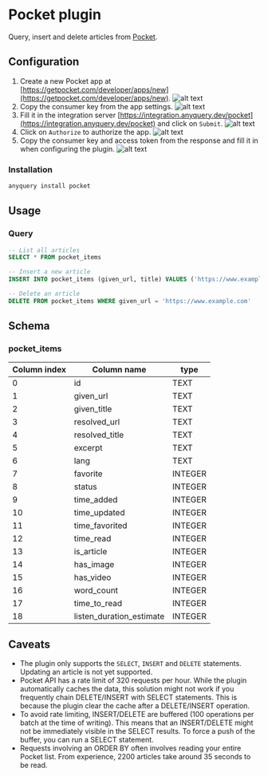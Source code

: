 # Pocket plugin

Query, insert and delete articles from [Pocket](https://getpocket.com/).

## Configuration

1. Create a new Pocket app at [https://getpocket.com/developer/apps/new](https://getpocket.com/developer/apps/new).
    ![alt text](https://cdn.jsdelivr.net/gh/julien040/anyquery@main/plugins/pocket/images/registration.png)
2. Copy the consumer key from the app settings.
    ![alt text](https://cdn.jsdelivr.net/gh/julien040/anyquery@main/plugins/pocket/images/copyKey.png)
3. Fill it in the integration server [https://integration.anyquery.dev/pocket](https://integration.anyquery.dev/pocket) and click on `Submit`.
    ![alt text](https://cdn.jsdelivr.net/gh/julien040/anyquery@main/plugins/pocket/images/fillForm.png)
4. Click on `Authorize` to authorize the app.
    ![alt text](https://cdn.jsdelivr.net/gh/julien040/anyquery@main/plugins/pocket/images/authorize.png)
5. Copy the consumer key and access token from the response and fill it in when configuring the plugin.
    ![alt text](https://cdn.jsdelivr.net/gh/julien040/anyquery@main/plugins/pocket/images/success.png)

### Installation

```bash
anyquery install pocket
```

## Usage

### Query

```sql
-- List all articles
SELECT * FROM pocket_items

-- Insert a new article
INSERT INTO pocket_items (given_url, title) VALUES ('https://www.example.com', 'Example article')

-- Delete an article
DELETE FROM pocket_items WHERE given_url = 'https://www.example.com'
```

## Schema

### pocket_items

| Column index | Column name              | type    |
| ------------ | ------------------------ | ------- |
| 0            | id                       | TEXT    |
| 1            | given_url                | TEXT    |
| 2            | given_title              | TEXT    |
| 3            | resolved_url             | TEXT    |
| 4            | resolved_title           | TEXT    |
| 5            | excerpt                  | TEXT    |
| 6            | lang                     | TEXT    |
| 7            | favorite                 | INTEGER |
| 8            | status                   | INTEGER |
| 9            | time_added               | INTEGER |
| 10           | time_updated             | INTEGER |
| 11           | time_favorited           | INTEGER |
| 12           | time_read                | INTEGER |
| 13           | is_article               | INTEGER |
| 14           | has_image                | INTEGER |
| 15           | has_video                | INTEGER |
| 16           | word_count               | INTEGER |
| 17           | time_to_read             | INTEGER |
| 18           | listen_duration_estimate | INTEGER |

## Caveats

- The plugin only supports the `SELECT`, `INSERT` and `DELETE` statements. Updating an article is not yet supported.
- Pocket API has a rate limit of 320 requests per hour. While the plugin automatically caches the data, this solution might not work
if you frequently chain DELETE/INSERT with SELECT statements. This is because the plugin clear the cache after a DELETE/INSERT operation.
- To avoid rate limiting, INSERT/DELETE are buffered (100 operations per batch at the time of writing). This means that an INSERT/DELETE
might not be immediately visible in the SELECT results. To force a push of the buffer, you can run a SELECT statement.
- Requests involving an ORDER BY often involves reading your entire Pocket list. From experience, 2200 articles take around 35 seconds to be read.
